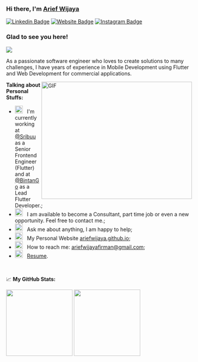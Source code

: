 ### Hi there, I'm <a href="https://ariefwijaya.github.io/#/" target="_blank">Arief Wijaya</a>

[![Linkedin Badge](https://img.shields.io/badge/-LinkedIn-0e76a8?style=flat-square&logo=Linkedin&logoColor=white)](https://www.linkedin.com/in/ariefwijayafirman/)
[![Website Badge](https://img.shields.io/badge/Website-3b5998?style=flat-square&logo=google-chrome&logoColor=white)](https://ariefwijaya.github.io/)
[![Instagram Badge](https://img.shields.io/badge/-Instagram-e4405f?style=flat-square&logo=Instagram&logoColor=white)](https://www.instagram.com/ariefwiijaya/)

### Glad to see you here! &nbsp; 
![](https://visitor-badge.glitch.me/badge?page_id=ariefwijaya)

As a passionate software engineer who loves to create solutions to many challenges, I have years of experience in Mobile Development using Flutter and Web Development for commercial applications.

<img align="right" alt="GIF" src="https://user-images.githubusercontent.com/24664153/197371602-12e2aa37-7a74-4d96-9512-b40ecb602232.gif" width="408" height="318" />
  

**Talking about Personal Stuffs:**

- <img src="https://user-images.githubusercontent.com/24664153/197371678-9a748b89-0ae7-4446-841e-18396e7bc0ab.gif" width="21" />&nbsp;&nbsp; I'm currently working at <a href="https://sribuu.id/" target="_blank">@Sribuu</a> as a Senior Frontend Engineer (Flutter) and at <a href="https://bintango.com/" target="_blank">@BintanGo</a> as a Lead Flutter Developer.;
- <img src="https://user-images.githubusercontent.com/24664153/197371687-d23de115-71f7-4009-aebc-1c5c9328e247.gif" width="21" />&nbsp;&nbsp; I am available to become a Consultant, part time job or even a new opportunity. Feel free to contact me.;
- <img src="https://user-images.githubusercontent.com/24664153/197371702-48d39b1d-ffe0-42a8-b7b8-2f5a7ebe3927.gif" width="21" />&nbsp;&nbsp; Ask me about anything, I am happy to help;
- <img src="https://user-images.githubusercontent.com/24664153/197371710-defc9481-6e71-486d-826b-cc8eaee7c6a9.gif" width="21" />&nbsp;&nbsp; My Personal Website [ariefwijaya.github.io](https://ariefwijaya.github.io);
- <img src="https://user-images.githubusercontent.com/24664153/197371719-5a80165a-1722-4049-b273-18eb5ea0bd45.gif" width="21" />&nbsp;&nbsp; How to reach me: ariefwijayafirman@gmail.com;
- <img src="https://user-images.githubusercontent.com/24664153/197371733-15e46a6a-022e-4aaf-8cd5-16c15c056a41.gif" width="21" />&nbsp;&nbsp; [Resume](https://drive.google.com/file/d/1uapEVKMwRQbeg7CitTBB8bpEhduZDiGd/view?usp=sharing).

</br>

📈 **My GitHub Stats:**

<p>
  <img height="180em" src="https://github-readme-stats.vercel.app/api?username=ariefwijaya&show_icons=true&hide_border=true&count_private=true&include_all_commits=true" />
  <img height="180em" src="https://github-readme-stats.vercel.app/api/top-langs/?username=ariefwijaya&exclude_repo=ariefwijaya.github.io,nutrizer,DKPP,mina-finansial-web,codeigniter_aggrid&show_icons=true&hide_border=true&layout=compact&langs_count=8&count_private=true"/>
</p>

